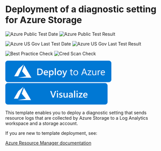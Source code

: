 # Deployment of a diagnostic setting for Azure Storage

![Azure Public Test Date](https://azurequickstartsservice.blob.core.windows.net/badges/diagnostic-setting-azure-storage/PublicLastTestDate.svg)
![Azure Public Test Result](https://azurequickstartsservice.blob.core.windows.net/badges/diagnostic-setting-azure-storage/PublicDeployment.svg)

![Azure US Gov Last Test Date](https://azurequickstartsservice.blob.core.windows.net/badges/diagnostic-setting-azure-storage/FairfaxLastTestDate.svg)
![Azure US Gov Last Test Result](https://azurequickstartsservice.blob.core.windows.net/badges/diagnostic-setting-azure-storage/FairfaxDeployment.svg)

![Best Practice Check](https://azurequickstartsservice.blob.core.windows.net/badges/diagnostic-setting-azure-storage/BestPracticeResult.svg)
![Cred Scan Check](https://azurequickstartsservice.blob.core.windows.net/badges/diagnostic-setting-azure-storage/CredScanResult.svg)

[![Deploy To Azure](https://raw.githubusercontent.com/Azure/azure-quickstart-templates/master/1-CONTRIBUTION-GUIDE/images/deploytoazure.svg?sanitize=true)](https://portal.azure.com/#create/Microsoft.Template/uri/https%3A%2F%2Fraw.githubusercontent.com%2FAzure%2Fazure-quickstart-templates%2Fmaster%2Fdiagnostic-setting-azure-storage%2Fazuredeploy.json)  
[![Visualize](https://raw.githubusercontent.com/Azure/azure-quickstart-templates/master/1-CONTRIBUTION-GUIDE/images/visualizebutton.svg?sanitize=true)](http://armviz.io/#/?load=https%3A%2F%2Fraw.githubusercontent.com%2FAzure%2Fazure-quickstart-templates%2Fmaster%2Fdiagnostic-setting-azure-storage%2Fazuredeploy.json)


This template enables you to deploy a diagnostic setting that sends resource logs that are collected by Azure Storage to a Log Analytics workspace and a storage account.

If you are new to template deployment, see:

[Azure Resource Manager documentation](https://docs.microsoft.com/azure/azure-resource-manager/)